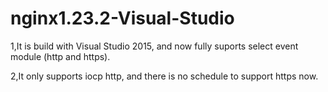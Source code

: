 # nginx1.23.2-Visual-Studio

1,It is build with Visual Studio 2015, and now fully suports select event module (http and https).

2,It only supports iocp http, and there is no schedule to support https now.
